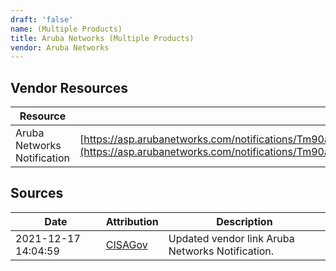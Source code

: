 ```yaml
---
draft: 'false'
name: (Multiple Products)
title: Aruba Networks (Multiple Products)
vendor: Aruba Networks
---
```


## Vendor Resources
| Resource | Link |
| --- | --- |
| Aruba Networks Notification | [https://asp.arubanetworks.com/notifications/Tm90aWZpY2F0aW9uOjEwMTQ0;notificationCategory=Security](https://asp.arubanetworks.com/notifications/Tm90aWZpY2F0aW9uOjEwMTQ0;notificationCategory=Security) |



## Sources
| Date | Attribution | Description |
| --- | --- | --- |
| 2021-12-17 14:04:59 | [CISAGov](https://raw.githubusercontent.com/cisagov/log4j-affected-db/develop/README.md) | Updated vendor link Aruba Networks Notification.  |
